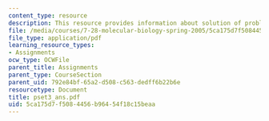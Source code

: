 ```yaml
---
content_type: resource
description: This resource provides information about solution of problem set 3.
file: /media/courses/7-28-molecular-biology-spring-2005/5ca175d7f5084456b96454f18c15beaa_pset3_ans.pdf
file_type: application/pdf
learning_resource_types:
- Assignments
ocw_type: OCWFile
parent_title: Assignments
parent_type: CourseSection
parent_uid: 792e84bf-65a2-d508-c563-dedff6b22b6e
resourcetype: Document
title: pset3_ans.pdf
uid: 5ca175d7-f508-4456-b964-54f18c15beaa
---
```

